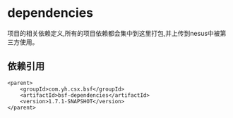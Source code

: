 # dependencies
项目的相关依赖定义,所有的项目依赖都会集中到这里打包,并上传到nesus中被第三方使用。

## 依赖引用
```
<parent>
	<groupId>com.yh.csx.bsf</groupId>
	<artifactId>bsf-dependencies</artifactId>
	<version>1.7.1-SNAPSHOT</version>
</parent>

```
